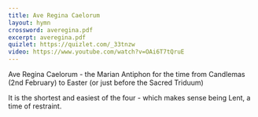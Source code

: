 ```yaml
---
title: Ave Regina Caelorum
layout: hymn
crossword: averegina.pdf
excerpt: averegina.pdf
quizlet: https://quizlet.com/_33tnzw
video: https://www.youtube.com/watch?v=OAi6T7tQruE
---
```


Ave Regina Caelorum - the Marian Antiphon for the time from Candlemas (2nd February) to Easter (or just before the Sacred Triduum)

It is the shortest and easiest of the four - which makes sense being Lent, a time of restraint.

